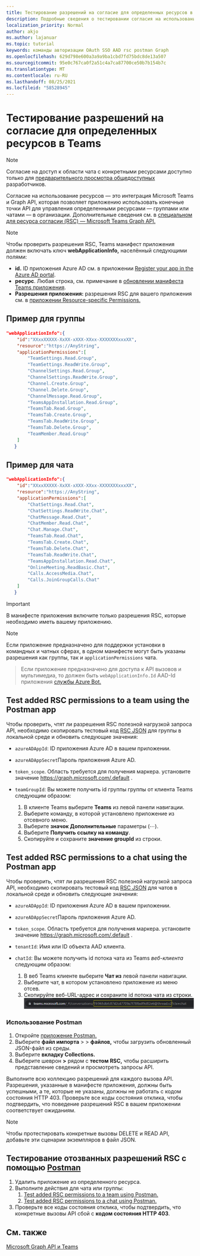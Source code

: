 ```yaml
---
title: Тестирование разрешений на согласие для определенных ресурсов в Teams
description: Подробные сведения о тестировании согласия на использование ресурсов в Teams с помощью Postman
localization_priority: Normal
author: akjo
ms.author: lajanuar
ms.topic: tutorial
keywords: команды авторизации OAuth SSO AAD rsc postman Graph
ms.openlocfilehash: 629d798e600a3a9a9ba1cbd7fd75bdc8de13a507
ms.sourcegitcommit: 95e0c767ca0f2a51c4a7ca87700ce50b7b154b7c
ms.translationtype: MT
ms.contentlocale: ru-RU
ms.lasthandoff: 08/25/2021
ms.locfileid: "58528945"
---
```

# <a name="test-resource-specific-consent-permissions-in-teams"></a>Тестирование разрешений на согласие для определенных ресурсов в Teams

> [!NOTE]
> Согласие на доступ к области чата с конкретными ресурсами доступно только для [предварительного просмотра общедоступных](../../resources/dev-preview/developer-preview-intro.md) разработчиков.

Согласие на использование ресурсов — это интеграция Microsoft Teams и Graph API, которая позволяет приложению использовать конечные точки API для управления определенными ресурсами — группами или чатами — в организации. Дополнительные сведения см. в [специальном для ресурса согласии (RSC) — Microsoft Teams Graph API.](resource-specific-consent.md)

> [!NOTE]
> Чтобы проверить разрешения RSC, Teams манифест приложения должен включать ключ **webApplicationInfo,** населённый следующими полями:
>
> - **id.** ID приложения Azure AD см. в приложении [Register your app in the Azure AD portal](resource-specific-consent.md#register-your-app-with-microsoft-identity-platform-using-the-aad-portal).
> - **ресурс**. Любая строка, см. примечание в [обновлении манифеста Teams приложения](resource-specific-consent.md#update-your-teams-app-manifest).
> - **Разрешения приложения:** разрешения RSC для вашего приложения см. в [приложении Resource-specific Permissions.](resource-specific-consent.md#resource-specific-permissions)

## <a name="example-for-a-team"></a>Пример для группы
```json
"webApplicationInfo":{
    "id":"XXxxXXXXX-XxXX-xXXX-XXxx-XXXXXXXxxxXX",
    "resource":"https://AnyString",
    "applicationPermissions":[
        "TeamSettings.Read.Group",
        "TeamSettings.ReadWrite.Group",
        "ChannelSettings.Read.Group",
        "ChannelSettings.ReadWrite.Group",
        "Channel.Create.Group",
        "Channel.Delete.Group",
        "ChannelMessage.Read.Group",
        "TeamsAppInstallation.Read.Group",
        "TeamsTab.Read.Group",
        "TeamsTab.Create.Group",
        "TeamsTab.ReadWrite.Group",
        "TeamsTab.Delete.Group",
        "TeamMember.Read.Group"
    ]
   }
```

## <a name="example-for-a-chat"></a>Пример для чата
```json
"webApplicationInfo":{
    "id":"XXxxXXXXX-XxXX-xXXX-XXxx-XXXXXXXxxxXX",
    "resource":"https://AnyString",
    "applicationPermissions":[
        "ChatSettings.Read.Chat",
        "ChatSettings.ReadWrite.Chat",
        "ChatMessage.Read.Chat",
        "ChatMember.Read.Chat",
        "Chat.Manage.Chat",
        "TeamsTab.Read.Chat",
        "TeamsTab.Create.Chat",
        "TeamsTab.Delete.Chat",
        "TeamsTab.ReadWrite.Chat",
        "TeamsAppInstallation.Read.Chat",
        "OnlineMeeting.ReadBasic.Chat",
        "Calls.AccessMedia.Chat",
        "Calls.JoinGroupCalls.Chat"
    ]
   }
```

> [!IMPORTANT]
> В манифесте приложения включите только разрешения RSC, которые необходимо иметь вашему приложению.

>[!NOTE]
>Если приложение предназначено для поддержки установки в командных и чатных сферах, в одном манифесте могут быть указаны разрешения как группы, так и `applicationPermissions` чата.

>Если приложение предназначено для доступа к API вызовов и мультимедиа, то должен быть `webApplicationInfo.Id` AAD-Id приложения [службы Azure Bot.](/graph/cloud-communications-get-started#register-a-bot)

## <a name="test-added-rsc-permissions-to-a-team-using-the-postman-app"></a>Test added RSC permissions to a team using the Postman app

Чтобы проверить, чтят ли разрешения RSC полезной нагрузкой запроса API, необходимо скопировать тестовый код [RSC JSON](test-team-rsc-json-file.md) для группы в локальной среде и обновить следующие значения:

* `azureADAppId`: ID приложения Azure AD в вашем приложении.
* `azureADAppSecret`Пароль приложения Azure AD.
* `token_scope`. Область требуется для получения маркера. установите значение https://graph.microsoft.com/.default .
* `teamGroupId`: Вы можете получить id группы группы от клиента Teams следующим образом:

    1. В клиенте Teams выберите **Teams** из левой панели навигации.
    2. Выберите команду, в которой установлено приложение из отсевного меню.
    3. Выберите **значок Дополнительные** параметры (&#8943;).
    4. Выберите **Получить ссылку на команду**. 
    5. Скопируйте и сохраните **значение groupId** из строки.

## <a name="test-added-rsc-permissions-to-a-chat-using-the-postman-app"></a>Test added RSC permissions to a chat using the Postman app

Чтобы проверить, чтят ли разрешения RSC полезной нагрузкой запроса API, необходимо скопировать тестовый код [RSC JSON](test-chat-rsc-json-file.md) для чатов в локальной среде и обновить следующие значения:

* `azureADAppId`: ID приложения Azure AD в вашем приложении.
* `azureADAppSecret`Пароль приложения Azure AD.
* `token_scope`. Область требуется для получения маркера. установите значение https://graph.microsoft.com/.default .
* `tenantId`: Имя или ID объекта AAD клиента.
* `chatId`: Вы можете получить id потока чата из Teams *веб-клиента* следующим образом:

    1. В веб Teams клиенте выберите **Чат из** левой панели навигации.
    2. Выберите чат, в котором установлено приложение из меню отсев.
    3. Скопируйте веб-URL-адрес и сохраните id потока чата из строки.
![ID потока чата с веб-URL-адреса.](../../assets/images/chat-thread-id.png)

### <a name="use-postman"></a>Использование Postman

1. Откройте [приложение Postman.](https://www.postman.com)
2. Выберите **файл импорта**  >    >  **файлов,** чтобы загрузить обновленный JSON-файл из среды.  
3. Выберите **вкладку Collections.** 
4. Выберите шеврон **>** рядом с **тестом RSC,** чтобы расширить представление сведений и просмотреть запросы API.

Выполните всю коллекцию разрешений для каждого вызова API. Разрешения, указанные в манифесте приложения, должны быть успешными, а те, которые не указаны, должны не работать с кодом состояния HTTP 403. Проверьте все коды состояния отклика, чтобы подтвердить, что поведение разрешений RSC в вашем приложении соответствует ожиданиям.

> [!NOTE]
> Чтобы протестировать конкретные вызовы DELETE и READ API, добавьте эти сценарии экземпляров в файл JSON.

## <a name="test-revoked-rsc-permissions-using-postman"></a>Тестирование отозванных разрешений RSC с помощью [Postman](https://www.postman.com/)

1. Удалить приложение из определенного ресурса.
2. Выполните действия для чата или группы: 
    1. [Test added RSC permissions to a team using Postman.](#test-added-rsc-permissions-to-a-team-using-the-postman-app)
    2. [Test added RSC permissions to a chat using Postman.](#test-added-rsc-permissions-to-a-chat-using-the-postman-app)
3. Проверьте все коды состояния отклика, чтобы подтвердить, что конкретные вызовы API сбой с **кодом состояния HTTP 403**.

## <a name="see-also"></a>См. также

[Microsoft Graph API и Teams](/graph/api/resources/teams-api-overview?view=graph-rest-1.0&preserve-view=true)

